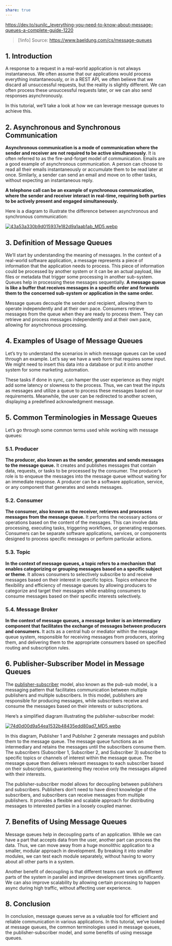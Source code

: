 ```yaml
---
share: true
---
```

https://dev.to/sunilc_/everything-you-need-to-know-about-message-queues-a-complete-guide-1220

> [!info] Source:
> https://www.baeldung.com/cs/message-queues
## 1. Introduction

A response to a request in a real-world application is not always instantaneous. We often assume that our applications would process everything instantaneously, or in a REST API, we often believe that we discard all unsuccessful requests, but the reality is slightly different. We can often process these unsuccessful requests later, or we can also send responses asynchronously.

In this tutorial, we’ll take a look at how we can leverage message queues to achieve this.

## 2. Asynchronous and Synchronous Communication

**Asynchronous communication is a mode of communication where the sender and receiver are not required to be active simultaneously**. It is often referred to as the fire-and-forget model of communication. Emails are a good example of asynchronous communication. A person can choose to read all their emails instantaneously or accumulate them to be read later at once. Similarly, a sender can send an email and move on to other tasks, without expecting an instantaneous reply.

**A telephone call can be an example of synchronous communication, where the sender and receiver interact in real-time, requiring both parties to be actively present and engaged simultaneously.**

Here is a diagram to illustrate the difference between asynchronous and synchronous communication:

[![43a53a330b9d015937e182d9a1aab1ab_MD5.webp](43a53a330b9d015937e182d9a1aab1ab_MD5.webp)](https://www.baeldung.com/wp-content/uploads/sites/4/2023/08/asyncVsSyncCommunication.png)

## 3. Definition of Message Queues
We’ll start by understanding the meaning of messages. In the context of a real-world software application, a message represents a piece of information that the application needs to process. This piece of information could be processed by another system or it can be an actual payload, like files or metadata that trigger some processing in another sub-system. Queues help in processing these messages sequentially. **A message queue is like a buffer that receives messages in a specific order and forwards them to the concerned sub-system or application in the same order.**

Message queues decouple the sender and recipient, allowing them to operate independently and at their own pace. Consumers retrieve messages from the queue when they are ready to process them. They can retrieve and process messages independently and at their own pace, allowing for asynchronous processing.

## 4. Examples of Usage of Message Queues
Let’s try to understand the scenarios in which message queues can be used through an example. Let’s say we have a web form that requires some input. We might need to insert this data into a database or put it into another system for some marketing automation.

These tasks if done in sync, can hamper the user experience as they might add some latency or slowness to the process. Thus, we can treat the inputs as messages and utilize a queue to process these messages based on our requirements. Meanwhile, the user can be redirected to another screen, displaying a predefined acknowledgment message.

## 5. Common Terminologies in Message Queues
Let’s go through some common terms used while working with message queues:

### 5.1. Producer
**The producer, also known as the sender, generates and sends messages to the message queue.** It creates and publishes messages that contain data, requests, or tasks to be processed by the consumer. The producer’s role is to enqueue the messages into the message queue without waiting for an immediate response. A producer can be a software application, service, or any component that generates and sends messages.

### 5.2. Consumer
**The consumer, also known as the receiver, retrieves and processes messages from the message queue.** It performs the necessary actions or operations based on the content of the messages. This can involve data processing, executing tasks, triggering workflows, or generating responses. Consumers can be separate software applications, services, or components designed to process specific messages or perform particular actions.

### 5.3. Topic
**In the context of message queues, a topic refers to a mechanism that enables categorizing or grouping messages based on a specific subject or theme**. It allows consumers to selectively subscribe to and receive messages based on their interest in specific topics. Topics enhance the flexibility and efficiency of message queues by allowing producers to categorize and target their messages while enabling consumers to consume messages based on their specific interests selectively.

### 5.4. Message Broker
**In the context of message queues, a message broker is an intermediary component that facilitates the exchange of messages between producers and consumers.** It acts as a central hub or mediator within the message queue system, responsible for receiving messages from producers, storing them, and delivering them to the appropriate consumers based on specified routing and subscription rules.

## 6. Publisher-Subscriber Model in Message Queues
The [publisher-subscriber](https://www.baeldung.com/pub-sub-vs-message-queues) model, also known as the pub-sub model, is a messaging pattern that facilitates communication between multiple publishers and multiple subscribers. In this model, publishers are responsible for producing messages, while subscribers receive and consume the messages based on their interests or subscriptions.

Here’s a simplified diagram illustrating the publisher-subscriber model:

[![74d0d00d9a54ea1532b48435edd80ad7_MD5.webp](74d0d00d9a54ea1532b48435edd80ad7_MD5.webp)](https://www.baeldung.com/wp-content/uploads/sites/4/2023/08/pub_sub_model.png)

In this diagram, Publisher 1 and Publisher 2 generate messages and publish them to the message queue. The message queue functions as an intermediary and retains the messages until the subscribers consume them. The subscribers (Subscriber 1, Subscriber 2, and Subscriber 3) subscribe to specific topics or channels of interest within the message queue. The message queue then delivers relevant messages to each subscriber based on their subscriptions, guaranteeing they receive only the messages aligned with their interests.

The publisher-subscriber model allows for decoupling between publishers and subscribers. Publishers don’t need to have direct knowledge of the subscribers, and subscribers can receive messages from multiple publishers. It provides a flexible and scalable approach for distributing messages to interested parties in a loosely coupled manner.

## 7. Benefits of Using Message Queues
Message queues help in decoupling parts of an application. While we can have a part that accepts data from the user, another part can process the data. Thus, we can move away from a huge monolithic application to a smaller, modular approach in development. By breaking it into smaller modules, we can test each module separately, without having to worry about all other parts in a system.

Another benefit of decoupling is that different teams can work on different parts of the system in parallel and improve development times significantly. We can also improve scalability by allowing certain processing to happen async during high traffic, without affecting user experience.

## 8. Conclusion
In conclusion, message queues serve as a valuable tool for efficient and reliable communication in various applications. In this tutorial, we’ve looked at message queues, the common terminologies used in message queues, the publisher-subscriber model, and some benefits of using message queues.